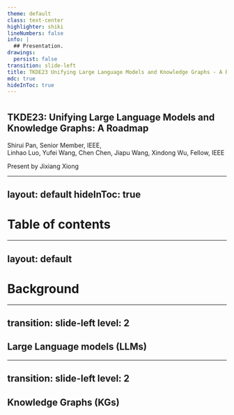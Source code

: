 ```yaml
---
theme: default
class: text-center
highlighter: shiki
lineNumbers: false
info: |
  ## Presentation.
drawings:
  persist: false
transition: slide-left
title: TKDE23 Unifying Large Language Models and Knowledge Graphs - A Roadmap
mdc: true
hideInToc: true
---
```


# <h2>TKDE23: Unifying Large Language Models and Knowledge Graphs: A Roadmap</h2>

Shirui Pan, Senior Member, IEEE, <br> Linhao Luo, Yufei Wang, Chen Chen, Jiapu Wang, Xindong Wu, Fellow, IEEE

Present by Jixiang Xiong

---
layout: default
hideInToc: true
---

# Table of contents

<Toc maxDepth="1"></Toc>

---
layout: default
---

# Background

<Toc minDepth="2" maxDepth="2"></Toc>

---
transition: slide-left
level: 2
---

## Large Language models (LLMs)

---
transition: slide-left
level: 2
---

## Knowledge Graphs (KGs)

